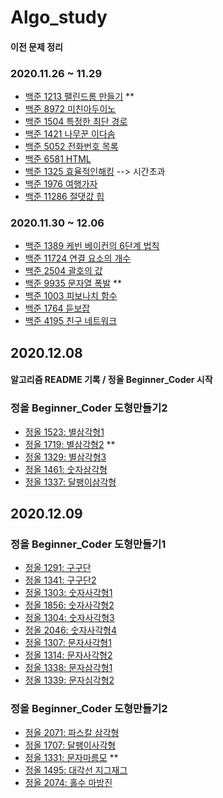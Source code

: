 # Algo_study

#### 이전 문제 정리 
### 2020.11.26 ~ 11.29

* [백준 1213 팰린드롬 만들기](https://www.acmicpc.net/problem/1213) **
* [백준 8972 미친아두이노](https://www.acmicpc.net/problem/8972)
* [백준 1504 특정한 최단 경로](https://www.acmicpc.net/problem/1504)
* [백준 1421 나무꾼 이다솜](https://www.acmicpc.net/problem/1421)
* [백준 5052 전화번호 목록](https://www.acmicpc.net/problem/5052)
* [백준 6581 HTML](https://www.acmicpc.net/problem/6581)
* [백준 1325 효율적인해킹](https://www.acmicpc.net/problem/1325) --> 시간초과
* [백준 1976 여행가자](https://www.acmicpc.net/problem/1976)
* [백준 11286 절댓값 힙](https://www.acmicpc.net/problem/11286)

### 2020.11.30 ~ 12.06

* [백준 1389 케빈 베이컨의 6단계 법칙](https://www.acmicpc.net/problem/1389)
* [백준 11724 연결 요소의 개수](https://www.acmicpc.net/problem/11724)
* [백준 2504 괄호의 값](https://www.acmicpc.net/problem/2504)
* [백준 9935 문자열 폭발](https://www.acmicpc.net/problem/9935) **
* [백준 1003 피보나치 함수](https://www.acmicpc.net/problem/1003)
* [백준 1764 듣보잡](https://www.acmicpc.net/problem/1764)
* [백준 4195 친구 네트워크](https://www.acmicpc.net/problem/4195)


## 2020.12.08 
#### 알고리즘 README 기록 / 정올 Beginner_Coder 시작
### 정올 Beginner_Coder 도형만들기2
* [정올 1523: 별삼각형1](http://www.jungol.co.kr/bbs/board.php?bo_table=pbank&wr_id=795&sca=2020)
* [정올 1719: 별삼각형2](http://www.jungol.co.kr/bbs/board.php?bo_table=pbank&wr_id=992&sca=2020) **
* [정올 1329: 별삼각형3](http://www.jungol.co.kr/bbs/board.php?bo_table=pbank&wr_id=608&sca=2020)
* [정올 1461: 숫자삼각형](http://www.jungol.co.kr/bbs/board.php?bo_table=pbank&wr_id=914&sca=2020)
* [정올 1337: 달팽이삼각형](http://www.jungol.co.kr/bbs/board.php?bo_table=pbank&wr_id=609&sca=2020)

## 2020.12.09
### 정올 Beginner_Coder 도형만들기1
* [정올 1291: 구구단](http://www.jungol.co.kr/bbs/board.php?bo_table=pbank&wr_id=574&sca=2010)
* [정올 1341: 구구단2](http://www.jungol.co.kr/bbs/board.php?bo_table=pbank&wr_id=2076&sca=2010) 
* [정올 1303: 숫자사각형1](http://www.jungol.co.kr/bbs/board.php?bo_table=pbank&wr_id=2069&sca=2010)
* [정올 1856: 숫자사각형2](http://www.jungol.co.kr/bbs/board.php?bo_table=pbank&wr_id=1129&sca=2010)
* [정올 1304: 숫자사각형3](http://www.jungol.co.kr/bbs/board.php?bo_table=pbank&wr_id=2070&sca=2010)
* [정올 2046: 숫자사각형4](http://www.jungol.co.kr/bbs/board.php?bo_table=pbank&wr_id=1316&sca=2010)
* [정올 1307: 문자사각형1](http://www.jungol.co.kr/bbs/board.php?bo_table=pbank&wr_id=2071&sca=2010)
* [정올 1314: 문자사각형2](http://www.jungol.co.kr/bbs/board.php?bo_table=pbank&wr_id=2072&sca=2010)
* [정올 1338: 문자삼각형1](http://www.jungol.co.kr/bbs/board.php?bo_table=pbank&wr_id=2074&sca=2010)
* [정올 1339: 문자심각형2](http://www.jungol.co.kr/bbs/board.php?bo_table=pbank&wr_id=2075&sca=2010)

### 정올 Beginner_Coder 도형만들기2
* [정올 2071: 파스칼 삼각형](http://www.jungol.co.kr/bbs/board.php?bo_table=pbank&wr_id=1335&sca=2020)
* [정올 1707: 달팽이사각형](http://www.jungol.co.kr/bbs/board.php?bo_table=pbank&wr_id=980&sca=2020)
* [정올 1331: 문자마름모](http://www.jungol.co.kr/bbs/board.php?bo_table=pbank&wr_id=2073&sca=2020) **
* [정올 1495: 대각선 지그재그](http://www.jungol.co.kr/bbs/board.php?bo_table=pbank&wr_id=767&sca=2020)
* [정올 2074: 홀수 마방진](http://www.jungol.co.kr/bbs/board.php?bo_table=pbank&wr_id=1338&sca=2020)
